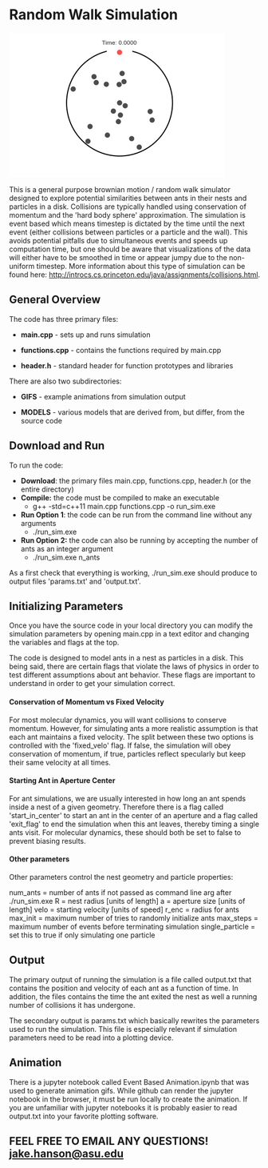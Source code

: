 # Random Walk Simulation

![alt text](https://github.com/jakehanson/Random-Walk-Simulation/blob/new/GIFS/timing_visit_example.gif)

This is a general purpose brownian motion / random walk simulator designed to explore potential similarities between ants in their nests and particles in a disk. Collisions are typically handled using conservation of momentum and the 'hard body sphere' approximation. The simulation is event based which means timestep is dictated by the time until the next event (either collisions between particles or a particle and the wall). This avoids potential pitfalls due to simultaneous events and speeds up computation time, but one should be aware that visualizations of the data will either have to be smoothed in time or appear jumpy due to the non-uniform timestep. More information about this type of simulation can be found here: http://introcs.cs.princeton.edu/java/assignments/collisions.html.

## General Overview

The code has three primary files:
* **main.cpp** - sets up and runs simulation

* **functions.cpp** - contains the functions required by main.cpp

* **header.h** - standard header for function prototypes and libraries

There are also two subdirectories:
* **GIFS** - example animations from simulation output

* **MODELS** - various models that are derived from, but differ, from the source code


## Download and Run
To run the code:

* **Download**: the primary files main.cpp, functions.cpp, header.h (or the entire directory)
* **Compile:** the code must be compiled to make an executable
  * g++ -std=c++11 main.cpp functions.cpp -o run_sim.exe
* **Run Option 1**: the code can be run from the command line without any arguments
  * ./run_sim.exe
* **Run Option 2:** the code can also be running by accepting the number of ants as an integer argument
  *  ./run_sim.exe n_ants

As a first check that everything is working, ./run_sim.exe should produce to output files 'params.txt' and 'output.txt'.

## Initializing Parameters

Once you have the source code in your local directory you can modify the simulation parameters by opening main.cpp in a text editor and changing the variables and flags at the top.

The code is designed to model ants in a nest as particles in a disk. This being said, there are certain flags that violate the laws of physics in order to test different assumptions about ant behavior. These flags are important to understand in order to get your simulation correct.

#### Conservation of Momentum vs Fixed Velocity
For most molecular dynamics, you will want collisions to conserve momentum. However, for simulating ants a more realistic assumption is that each ant maintains a fixed velocity. The split between these two options is controlled with the 'fixed_velo' flag. If false, the simulation will obey conservation of momentum, if true, particles reflect specularly but keep their same velocity at all times.

#### Starting Ant in Aperture Center
For ant simulations, we are usually interested in how long an ant spends inside a nest of a given geometry. Therefore there is a flag called 'start_in_center' to start an ant in the center of an aperture and a flag called 'exit_flag' to end the simulation when this ant leaves, thereby timing a single ants visit. For molecular dynamics, these should both be set to false to prevent biasing results.

#### Other parameters
Other parameters control the nest geometry and particle properties:

num_ants = number of ants if not passed as command line arg after ./run_sim.exe
R = nest radius [units of length]
a = aperture size [units of length]
velo = starting velocity [units of speed]
r_enc = radius for ants
max_init = maximum number of tries to randomly initialize ants
max_steps = maximum number of events before terminating simulation
single_particle = set this to true if only simulating one particle

## Output

The primary output of running the simulation is a file called output.txt that contains the position and velocity of each ant as a function of time. In addition, the files contains the time the ant exited the nest as well a running number of collisions it has undergone.

The secondary output is params.txt which basically rewrites the parameters used to run the simulation. This file is especially relevant if simulation parameters need to be read into a plotting device.

## Animation
There is a jupyter notebook called Event Based Animation.ipynb that was used to generate animation gifs. While github can render the jupyter notebook in the browser, it must be run locally to create the animation. If you are unfamiliar with jupyter notebooks it is probably easier to read output.txt into your favorite plotting software.

## FEEL FREE TO EMAIL ANY QUESTIONS! jake.hanson@asu.edu
